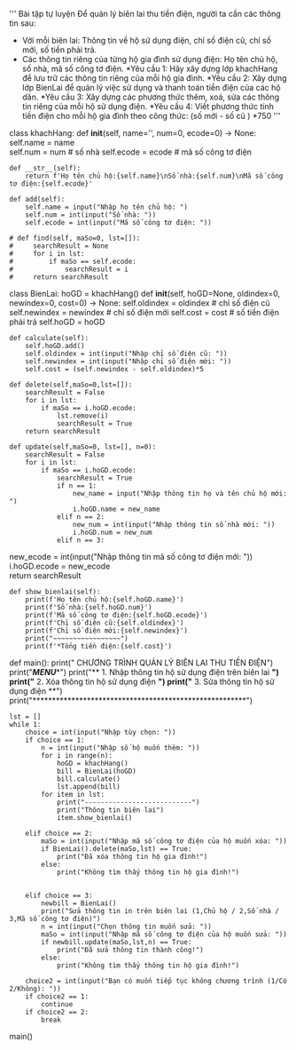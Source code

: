 '''
Bài tập tự luyện
Để quản lý biên lai thu tiền điện, người ta cần các thông tin sau:
- Với mỗi biên lai: Thông tin về hộ sử dụng điện, chỉ số điện cũ, chỉ số mới, số tiền phải trả.
- Các thông tin riêng của từng hộ gia đình sử dụng điện: Họ tên chủ hộ, số nhà, mã số công tơ điện.
*Yêu cầu 1: Hãy xây dựng lớp khachHang để lưu trữ các thông tin riêng của mỗi hộ gia đình.
*Yêu cầu 2: Xây dựng lớp BienLai để quản lý việc sử dụng và thanh toán tiền điện của các hộ dân.
*Yêu cầu 3: Xây dựng các phương thức thêm, xoá, sửa các thông tin riêng của mỗi hộ sử dụng điện.
*Yêu cầu 4: Viết phương thức tính tiền điện cho mỗi hộ gia đình theo công thức: (số mới - số cũ ) *750
'''

class khachHang:
    def __init__(self, name='', num=0, ecode=0) -> None:
        self.name = name    
        self.num = num      # số nhà
        self.ecode = ecode  # mã số công tơ điện
    
    def __str__(self):
        return f'Họ tên chủ hộ:{self.name}\nSố nhà:{self.num}\nMã số công tơ điện:{self.ecode}'
    
    def add(self):
        self.name = input("Nhập họ tên chủ hộ: ")
        self.num = int(input("Số nhà: "))
        self.ecode = int(input("Mã số công tơ điện: "))

    # def find(self, maSo=0, lst=[]):
    #     searchResult = None
    #     for i in lst:
    #         if maSo == self.ecode:
    #             searchResult = i
    #     return searchResult
    
    

    

class BienLai:
    hoGD = khachHang()
    def __init__(self, hoGD=None, oldindex=0, newindex=0, cost=0) -> None:
        self.oldindex = oldindex   # chỉ số điện cũ
        self.newindex = newindex   # chỉ số điện mới
        self.cost = cost           # số tiền điện phải trả
        self.hoGD = hoGD

    def calculate(self):
        self.hoGD.add()
        self.oldindex = int(input("Nhập chỉ số điện cũ: "))
        self.newindex = int(input("Nhập chỉ số điện mới: "))
        self.cost = (self.newindex - self.oldindex)*5

    def delete(self,maSo=0,lst=[]):
        searchResult = False
        for i in lst:
            if maSo == i.hoGD.ecode:
                lst.remove(i)
                searchResult = True
        return searchResult
    
    def update(self,maSo=0, lst=[], n=0):
        searchResult = False
        for i in lst:
            if maSo == i.hoGD.ecode:
                searchResult = True
                if n == 1:
                    new_name = input("Nhập thông tin họ và tên chủ hộ mới: ")
                    i.hoGD.name = new_name
                elif n == 2:
                    new_num = int(input("Nhập thông tin số nhà mới: "))
                    i.hoGD.num = new_num
                elif n == 3:
new_ecode = int(input("Nhập thông tin mã số công tơ điện mới: "))
                    i.hoGD.ecode = new_ecode      
        return searchResult

    def show_bienlai(self):
        print(f'Họ tên chủ hộ:{self.hoGD.name}')
        print(f'Số nhà:{self.hoGD.num}')
        print(f'Mã số công tơ điện:{self.hoGD.ecode}')
        print(f'Chỉ số điện cũ:{self.oldindex}')
        print(f'Chỉ số điện mới:{self.newindex}')
        print("~~~~~~~~~~~~~~~~~")
        print(f'*Tổng tiền điện:{self.cost}')

def main():
    print("     CHƯƠNG TRÌNH QUẢN LÝ BIÊN LAI THU TIỀN ĐIỆN")
    print("*************************MENU**************************")
    print("**  1. Nhập thông tin hộ sử dụng điện trên biên lai  **")
    print("**  2. Xóa thông tin hộ sử dụng điện                 **")
    print("**  3. Sửa thông tin hộ sử dụng điện                 **")
    print("*******************************************************")
    

    lst = []
    while 1:
        choice = int(input("Nhập tùy chọn: "))
        if choice == 1:
            n = int(input("Nhập số hộ muốn thêm: "))
            for i in range(n):
                hoGD = khachHang()
                bill = BienLai(hoGD)
                bill.calculate()
                lst.append(bill)
            for item in lst:
                print("---------------------------")
                print("Thông tin biên lai")
                item.show_bienlai()

        elif choice == 2:
            maSo = int(input("Nhập mã số công tơ điện của hộ muốn xóa: "))
            if BienLai().delete(maSo,lst) == True:
                print("Đã xóa thông tin hộ gia đình!")
            else:
                print("Không tìm thấy thông tin hộ gia đình!")


        elif choice == 3:
            newbill = BienLai()
            print("Sửa thông tin in trên biên lai (1,Chủ hộ / 2,Số nhà / 3,Mã số công tơ điện)")
            n = int(input("Chọn thông tin muốn sửa: "))
            maSo = int(input("Nhập mã số công tơ điện của hộ muốn sửa: "))
            if newbill.update(maSo,lst,n) == True:
                print("Đã sửa thông tin thành công!")
            else:
                print("Không tìm thấy thông tin hộ gia đình!")
  
        choice2 = int(input("Bạn có muốn tiếp tục không chương trình (1/Có  2/Không): "))
        if choice2 == 1:
            continue
        if choice2 == 2:
            break

main()
